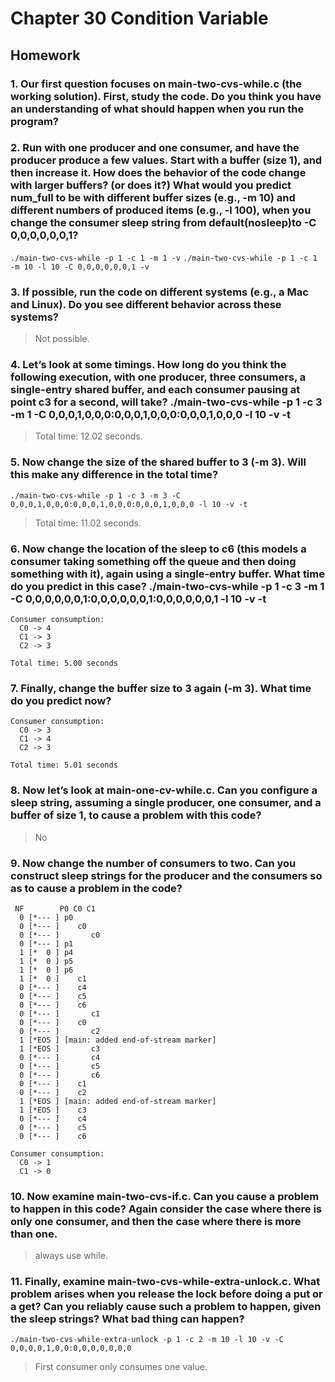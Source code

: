 # Chapter 30 Condition Variable
 
## Homework  

### 1. Our first question focuses on main-two-cvs-while.c (the working solution). First, study the code. Do you think you have an understanding of what should happen when you run the program?

### 2. Run with one producer and one consumer, and have the producer produce a few values. Start with a buffer (size 1), and then increase it. How does the behavior of the code change with larger buffers? (or does it?) What would you predict num_full to be with different buffer sizes (e.g., -m 10) and different numbers of produced items (e.g., -l 100), when you change the consumer sleep string from default(nosleep)to -C 0,0,0,0,0,0,1?  

`./main-two-cvs-while -p 1 -c 1 -m 1 -v`
`./main-two-cvs-while -p 1 -c 1 -m 10 -l 10 -C 0,0,0,0,0,0,1 -v`  

### 3. If possible, run the code on different systems (e.g., a Mac and Linux). Do you see different behavior across these systems?

> Not possible.  

### 4. Let’s look at some timings. How long do you think the following execution, with one producer, three consumers, a single-entry shared buffer, and each consumer pausing at point c3 for a second, will take? ./main-two-cvs-while -p 1 -c 3 -m 1 -C 0,0,0,1,0,0,0:0,0,0,1,0,0,0:0,0,0,1,0,0,0 -l 10 -v -t  

> Total time: 12.02 seconds.  

### 5. Now change the size of the shared buffer to 3 (-m 3). Will this make any difference in the total time?

`./main-two-cvs-while -p 1 -c 3 -m 3 -C 0,0,0,1,0,0,0:0,0,0,1,0,0,0:0,0,0,1,0,0,0 -l 10 -v -t`  

> Total time: 11.02 seconds.  

### 6. Now change the location of the sleep to c6 (this models a consumer taking something off the queue and then doing something with it), again using a single-entry buffer. What time do you predict in this case? ./main-two-cvs-while -p 1 -c 3 -m 1 -C 0,0,0,0,0,0,1:0,0,0,0,0,0,1:0,0,0,0,0,0,1 -l 10 -v -t

```shell
Consumer consumption:
  C0 -> 4
  C1 -> 3
  C2 -> 3

Total time: 5.00 seconds
```

### 7. Finally, change the buffer size to 3 again (-m 3). What time do you predict now?

```shell
Consumer consumption:
  C0 -> 3
  C1 -> 4
  C2 -> 3

Total time: 5.01 seconds
```
### 8. Now let’s look at main-one-cv-while.c. Can you configure a sleep string, assuming a single producer, one consumer, and a buffer of size 1, to cause a problem with this code?

> No  

### 9. Now change the number of consumers to two. Can you construct sleep strings for the producer and the consumers so as to cause a problem in the code?  

```shell
 NF        P0 C0 C1
  0 [*--- ] p0
  0 [*--- ]    c0
  0 [*--- ]       c0
  0 [*--- ] p1
  1 [*  0 ] p4
  1 [*  0 ] p5
  1 [*  0 ] p6
  1 [*  0 ]    c1
  0 [*--- ]    c4
  0 [*--- ]    c5
  0 [*--- ]    c6
  0 [*--- ]       c1
  0 [*--- ]    c0
  0 [*--- ]       c2
  1 [*EOS ] [main: added end-of-stream marker]
  1 [*EOS ]       c3
  0 [*--- ]       c4
  0 [*--- ]       c5
  0 [*--- ]       c6
  0 [*--- ]    c1
  0 [*--- ]    c2
  1 [*EOS ] [main: added end-of-stream marker]
  1 [*EOS ]    c3
  0 [*--- ]    c4
  0 [*--- ]    c5
  0 [*--- ]    c6

Consumer consumption:
  C0 -> 1
  C1 -> 0
```

### 10. Now examine main-two-cvs-if.c. Can you cause a problem to happen in this code? Again consider the case where there is only one consumer, and then the case where there is more than one.  

> always use while.  

### 11. Finally, examine main-two-cvs-while-extra-unlock.c. What problem arises when you release the lock before doing a put or a get? Can you reliably cause such a problem to happen, given the sleep strings? What bad thing can happen?  

`./main-two-cvs-while-extra-unlock -p 1 -c 2 -m 10 -l 10 -v -C 0,0,0,0,1,0,0:0,0,0,0,0,0,0`  

> First consumer only consumes one value.
